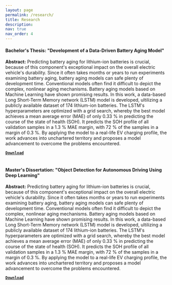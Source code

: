 ```yaml
---
layout: page
permalink: /research/
title: Research
description:
nav: true
nav_order: 4
---
```


#### **Bachelor's Thesis: "Development of a Data-Driven Battery Aging Model"**

**Abstract:**
Predicting battery aging for lithium-ion batteries is crucial, because of this component's exceptional impact on the overall electric vehicle's durability. Since it often takes months or years to run experiments examining battery aging, battery aging models can safe plenty of development time. Conventional models often find it difficult to depict the complex, nonlinear aging mechanisms. Battery aging models based on Machine Learning have shown promising results. In this work, a data-based Long Short-Term Memory network (LSTM) model is developed, ultilizing a publicly available dataset of 174 lithium-ion batteries. The LSTM's hyperparameters are optimized with a grid search, whereby the best model achieves a mean average error (MAE) of only 0.33 % in predicting the course of the state of health (SOH). It predicts the SOH profile of all validation samples in a 1.3 % MAE margin, with 72 % of the samples in a margin of 0.3 %. By applying the model to a real-life EV charging profile, the work advances into unchartered territory and proposes a model advancement to overcome the problems encountered.

[**`Download`**](https://patrick-richter.github.io/assets/pdf/bachelors_thesis.pdf)
<br/><br/>
#### Master's Dissertation: "Object Detection for Autonomous Driving Using Deep Learning"

**Abstract:**
Predicting battery aging for lithium-ion batteries is crucial, because of this component's exceptional impact on the overall electric vehicle's durability. Since it often takes months or years to run experiments examining battery aging, battery aging models can safe plenty of development time. Conventional models often find it difficult to depict the complex, nonlinear aging mechanisms. Battery aging models based on Machine Learning have shown promising results. In this work, a data-based Long Short-Term Memory network (LSTM) model is developed, ultilizing a publicly available dataset of 174 lithium-ion batteries. The LSTM's hyperparameters are optimized with a grid search, whereby the best model achieves a mean average error (MAE) of only 0.33 % in predicting the course of the state of health (SOH). It predicts the SOH profile of all validation samples in a 1.3 % MAE margin, with 72 % of the samples in a margin of 0.3 %. By applying the model to a real-life EV charging profile, the work advances into unchartered territory and proposes a model advancement to overcome the problems encountered.

[**`Download`**](https://patrick-richter.github.io/assets/pdf/bachelors_thesis.pdf)
<br/><br/>
